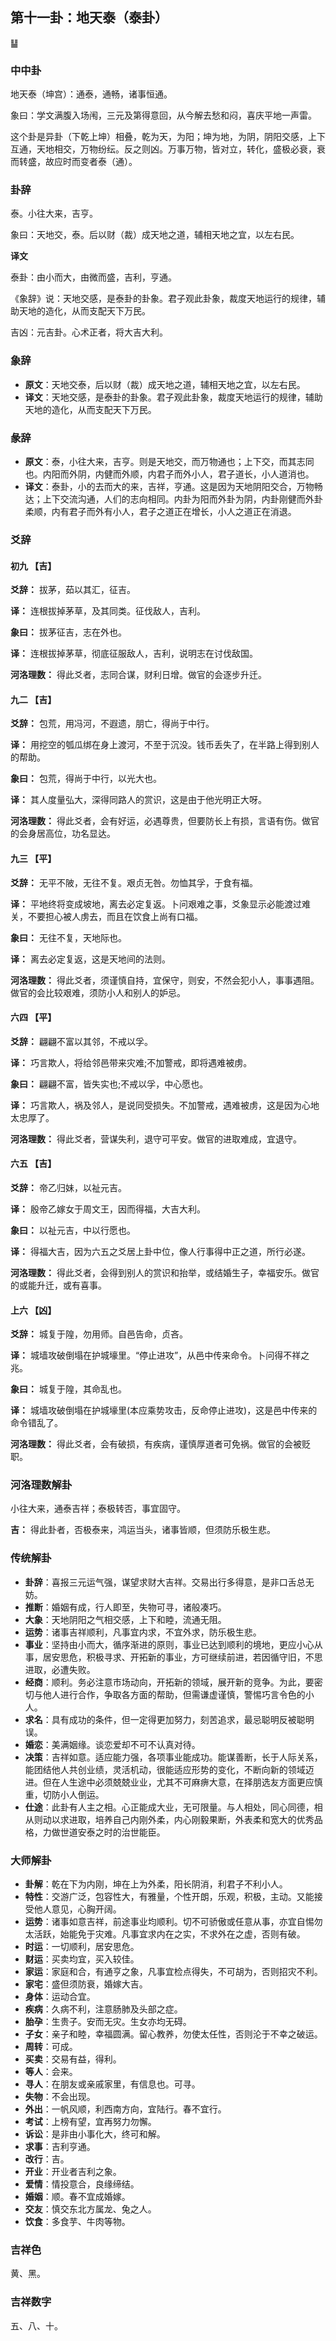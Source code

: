 ## 第十一卦：地天泰（泰卦）

<div class="hexagrams">䷊</div>

### 中中卦

地天泰（坤宫）：通泰，通畅，诸事恒通。

象曰：学文满腹入场闱，三元及第得意回，从今解去愁和闷，喜庆平地一声雷。

这个卦是异卦（下乾上坤）相叠，乾为天，为阳；坤为地，为阴，阴阳交感，上下互通，天地相交，万物纷纭。反之则凶。万事万物，皆对立，转化，盛极必衰，衰而转盛，故应时而变者泰（通）。

### 卦辞

泰。小往大来，吉亨。

象曰：天地交，泰。后以财（裁）成天地之道，辅相天地之宜，以左右民。

**译文**

泰卦：由小而大，由微而盛，吉利，亨通。

《象辞》说：天地交感，是泰卦的卦象。君子观此卦象，裁度天地运行的规律，辅助天地的造化，从而支配天下万民。

吉凶：元吉卦。心术正者，将大吉大利。

### 象辞

- **原文**：天地交泰，后以财（裁）成天地之道，辅相天地之宜，以左右民。
- **译文**：天地交感，是泰卦的卦象。君子观此卦象，裁度天地运行的规律，辅助天地的造化，从而支配天下万民。

### 彖辞

- **原文**：泰，小往大来，吉亨。则是天地交，而万物通也；上下交，而其志同也。内阳而外阴，内健而外顺，内君子而外小人，君子道长，小人道消也。
- **译文**：泰卦，小的去而大的来，吉祥，亨通。这是因为天地阴阳交合，万物畅达；上下交流沟通，人们的志向相同。内卦为阳而外卦为阴，内卦刚健而外卦柔顺，内有君子而外有小人，君子之道正在增长，小人之道正在消退。


### 爻辞

#### 初九 【吉】

**爻辞：** 拔茅，茹以其汇，征吉。

**译：** 连根拔掉茅草，及其同类。征伐敌人，吉利。

**象曰：** 拔茅征吉，志在外也。

**译：** 连根拔掉茅草，彻底征服敌人，吉利，说明志在讨伐敌国。

**河洛理数：** 得此爻者，志同合谋，财利日增。做官的会逐步升迁。

#### 九二 【吉】

**爻辞：** 包荒，用冯河，不遐遗，朋亡，得尚于中行。

**译：** 用挖空的瓠瓜绑在身上渡河，不至于沉没。钱币丢失了，在半路上得到别人的帮助。

**象曰：** 包荒，得尚于中行，以光大也。

**译：** 其人度量弘大，深得同路人的赏识，这是由于他光明正大呀。

**河洛理数：** 得此爻者，会有好运，必遇尊贵，但要防长上有损，言语有伤。做官的会身居高位，功名显达。

#### 九三 【平】

**爻辞：** 无平不陂，无往不复。艰贞无咎。勿恤其孚，于食有福。

**译：** 平地终将变成坡地，离去必定复返。卜问艰难之事，爻象显示必能渡过难关，不要担心被人虏去，而且在饮食上尚有口福。

**象曰：** 无往不复，天地际也。

**译：** 离去必定复返，这是天地间的法则。

**河洛理数：** 得此爻者，须谨慎自持，宜保守，则安，不然会犯小人，事事遇阻。做官的会比较艰难，须防小人和别人的妒忌。

#### 六四 【平】

**爻辞：** 翩翩不富以其邻，不戒以孚。

**译：** 巧言欺人，将给邻邑带来灾难;不加警戒，即将遇难被虏。

**象曰：** 翩翩不富，皆失实也;不戒以孚，中心愿也。

**译：** 巧言欺人，祸及邻人，是说同受损失。不加警戒，遇难被虏，这是因为心地太忠厚了。

**河洛理数：** 得此爻者，营谋失利，退守可平安。做官的进取难成，宜退守。

#### 六五 【吉】

**爻辞：** 帝乙归妹，以祉元吉。

**译：** 殷帝乙嫁女于周文王，因而得福，大吉大利。

**象曰：** 以祉元吉，中以行愿也。

**译：** 得福大吉，因为六五之爻居上卦中位，像人行事得中正之道，所行必遂。

**河洛理数：** 得此爻者，会得到别人的赏识和抬举，或结婚生子，幸福安乐。做官的或能升迁，或有喜事。

#### 上六 【凶】

**爻辞：** 城复于隍，勿用师。自邑告命，贞吝。

**译：** 城墙攻破倒塌在护城壕里。“停止进攻”，从邑中传来命令。卜问得不祥之兆。

**象曰：** 城复于隍，其命乱也。

**译：** 城墙攻破倒塌在护城壕里(本应乘势攻击，反命停止进攻)，这是邑中传来的命令错乱了。

**河洛理数：** 得此爻者，会有破损，有疾病，谨慎厚道者可免祸。做官的会被贬职。

### 河洛理数解卦

小往大来，通泰吉祥；泰极转否，事宜固守。

**吉：** 得此卦者，否极泰来，鸿运当头，诸事皆顺，但须防乐极生悲。

### 传统解卦

- **卦辞**：喜报三元运气强，谋望求财大吉祥。交易出行多得意，是非口舌总无妨。
- **推断**：婚姻有成，行人即至，失物可寻，诸般凑巧。
- **大象**：天地阴阳之气相交感，上下和睦，流通无阻。
- **运势**：诸事吉祥顺利，凡事宜内求，不宜外求，防乐极生悲。
- **事业**：坚持由小而大，循序渐进的原则，事业已达到顺利的境地，更应小心从事，居安思危，积极寻求、开拓新的事业，方可继续前进，若因循守旧，不思进取，必遭失败。
- **经商**：顺利。务必注意市场动向，开拓新的领域，展开新的竞争。为此，要密切与他人进行合作，争取各方面的帮助，但需谦虚谨慎，警惕巧言令色的小人。
- **求名**：具有成功的条件，但一定得更加努力，刻苦追求，最忌聪明反被聪明误。
- **婚恋**：美满姻缘。谈恋爱却不可不认真对待。
- **决策**：吉祥如意。适应能力强，各项事业能成功。能谋善断，长于人际关系，能团结他人共创业绩，灵活机动，很能适应形势的变化，不断向新的领域迈进。但在人生途中必须兢兢业业，尤其不可麻痹大意，在择朋选友方面更应慎重，切防小人倒运。
- **仕途**：此卦有人主之相。心正能成大业，无可限量。与人相处，同心同德，相从则动以求进取，培养自己内刚外柔，内心刚毅果断，外表柔和宽大的优秀品格，力做世道安泰之时的治世能臣。

### 大师解卦

- **卦解**：乾在下为内刚，坤在上为外柔，阳长阴消，利君子不利小人。
- **特性**：交游广泛，包容性大，有雅量，个性开朗，乐观，积极，主动。又能接受他人意见，心胸开阔。
- **运势**：诸事如意吉祥，前途事业均顺利。切不可骄傲或任意从事，亦宜自惕勿太活跃，始能免于灾难。凡事宜求内在之实，不求外在之虚，否则有破。
- **时运**：一切顺利，居安思危。
- **财运**：买卖均宜，买入较佳。
- **家运**：家庭和合，有通亨之象，凡事宜检点得失，不可胡为，否则招灾不利。
- **家宅**：盛但须防衰，婚嫁大吉。
- **身体**：运动合宜。
- **疾病**：久病不利，注意肠肺及头部之症。
- **胎孕**：生贵子。安而无灾。生女亦均无碍。
- **子女**：亲子和睦，幸福圆满。留心教养，勿使太任性，否则沦于不幸之破运。
- **周转**：可成。
- **买卖**：交易有益，得利。
- **等人**：会来。
- **寻人**：在朋友或亲戚家里，有信息也。可寻。
- **失物**：不会出现。
- **外出**：一帆风顺，利西南方向，宜陆行。春不宜行。
- **考试**：上榜有望，宜再努力勿懈。
- **诉讼**：是非由小事化大，终可和解。
- **求事**：吉利亨通。
- **改行**：吉。
- **开业**：开业者吉利之象。
- **爱情**：情投意合，良缘缔结。 
- **婚姻**：顺。春不宜成婚嫁。
- **交友**：慎交东北方属龙、兔之人。
- **饮食**：多食芋、牛肉等物。

### 吉祥色

黄、黑。

### 吉祥数字

五、八、十。


